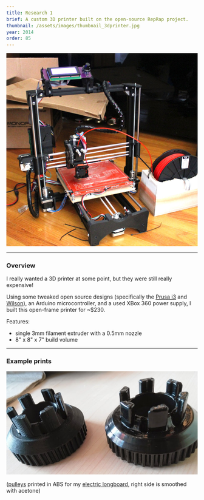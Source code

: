 ```yaml
---
title: Research 1
brief: A custom 3D printer built on the open-source RepRap project.
thumbnail: /assets/images/thumbnail_3dprinter.jpg
year: 2014
order: 85
---
```



![printer](/assets/images/printer.jpg)

---

### Overview

I really wanted a 3D printer at some point, but they were still really expensive!

Using some tweaked open source designs (specifically the [Prusa i3](http://reprap.org/wiki/Prusa_i3) and [Wilson](http://reprap.org/wiki/Category:Wilson)), an Arduino microcontroller, and a used XBox 360 power supply, I built this open-frame printer for ~$230.

Features:
- single 3mm filament extruder with a 0.5mm nozzle
- 8" x 8" x 7" build volume

---

### Example prints

![pulleys](/assets/images/pulleys.jpg)

([pulleys](https://www.thingiverse.com/thing:545345) printed in ABS for my [electric longboard](/projects/longboard), right side is smoothed with acetone)
